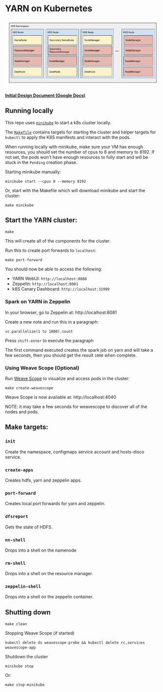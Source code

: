 # YARN on Kubernetes

![Architecture](docs/k8s_yarn_architecture.png)

#### [Initial Design Document (Google Docs)](https://docs.google.com/document/d/1ZoKLWkHiZZPP-394aUTIOE9R7Vx88pgOC8NE0hkVn24/edit?usp=sharing)

## Running locally

This repo uses [`minikube`](https://github.com/kubernetes/minikube) to start a k8s cluster locally.

The [`Makefile`](./Makefile) contains targets for starting the cluster and helper targets for `kubectl` to apply the K8S manifests and interact with the pods.

When running locally with minikube, make sure your VM has enough resources, you should set the number of cpus to 8 and memory to 8192. If not set, the pods won't have enough resources to fully start and will be stuck in the `Pending` creation phase.

Starting minikube manually:

```
minikube start --cpus 8 --memory 8192
```

Or, start with the Makefile which will download minikube and start the cluster:

```
make minikube
```

## Start the YARN cluster:

```
make
```

This will create all of the components for the cluster.

Run this to create port forwards to `localhost`:

```
make port-forward
```

You should now be able to access the following:

- YARN WebUI: `http://localhost:8088`
- Zeppelin: `http://localhost:8081`
- k8S Canary Dashboard: `http://localhost:31999`

### Spark on YARN in Zeppelin

In your browser, go to Zeppelin at: http://localhost:8081

Create a new note and run this in a paragraph:

```
sc.parallelize(1 to 1000).count
```

Press `shift-enter` to execute the paragraph

The first command executed creates the spark job on yarn and will take a few seconds, then you should get the result `1000` when complete.

### Using Weave Scope (Optional)

Run [Weave Scope](https://www.weave.works/docs/scope/0.15.0/installing/#k8s) to visualize and access pods in the cluster:

```
make create-weavescope
```

Weave Scope is now available at: http://localhost:4040

NOTE: it may take a few seconds for weavescope to discover all of the nodes and pods.

## Make targets:

### `init`

Create the namespace, configmaps service account and hosts-disco service.

### `create-apps`

Creates hdfs, yarn and zeppelin apps.

### `port-forward`

Creates local port forwards for yarn and zeppelin.

### `dfsreport`

Gets the state of HDFS.

### `nn-shell`

Drops into a shell on the namenode

### `rm-shell`

Drops into a shell on the resource manager.

### `zeppelin-shell`

Drops into a shell on the zeppelin container.

## Shutting down

```
make clean
```

Stopping Weave Scope (if started)

```
kubectl delete ds weavescope-probe && kubectl delete rc,services weavescope-app
```

Shutdown the cluster

```
minikube stop
```

Or:

```
make stop-minikube
```
